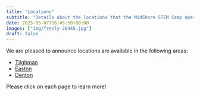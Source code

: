 ```yaml
---
title: "Locations"
subtitle: "Details about the locations that the MidShore STEM Camp operates"
date: 2025-05-07T16:45:58+00:00
images: ["img/freely-20445.jpg"]
draft: false
---
```


We are pleased to announce locations are available in the following areas:
- [Tilghman](https://midshorestem.org/tilghman-location/)
- [Easton](https://midshorestem.org/easton-location/)
- [Denton](https://midshorestem.org/denton-location/)

Please click on each page to learn more!
